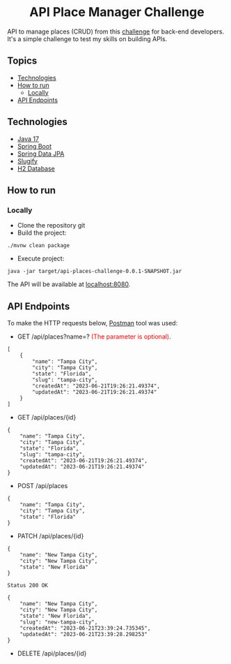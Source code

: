 <h1 align="center">
  API Place Manager Challenge
</h1>

API to manage places (CRUD) from this [challenge](https://github.com/RocketBus/quero-ser-clickbus/tree/master/testes/backend-developer) for back-end developers. It's a simple challenge to test my skills on building APIs.

## Topics
- [Technologies](https://github.com/jawwadbr/api-place#technologies)
- [How to run](https://github.com/jawwadbr/api-place#how-to-run)
  * [Locally](https://github.com/jawwadbr/api-place#locally)
- [API Endpoints](https://github.com/jawwadbr/api-place#api-endpoints)

## Technologies

- [Java 17](https://docs.oracle.com/en/java/javase/17/)
- [Spring Boot](https://spring.io/projects/spring-boot)
- [Spring Data JPA](https://docs.spring.io/spring-data/data-jpa/docs/current/reference/html/#repositories)
- [Slugify](https://github.com/slugify/slugify)
- [H2 Database](https://www.h2database.com/html/main.html)

## How to run

### Locally
- Clone the repository git
- Build the project:
```
./mvnw clean package 
```
- Execute project:
```
java -jar target/api-places-challenge-0.0.1-SNAPSHOT.jar
```
The API will be available at [localhost:8080](http://localhost:8080).

## API Endpoints

To make the HTTP requests below, [Postman](https://www.postman.com) tool was used:

- GET /api/places?name=? <span style="color:red">(The parameter is optional)</span>.
```
[
    {
        "name": "Tampa City",
        "city": "Tampa City",
        "state": "Florida",
        "slug": "tampa-city",
        "createdAt": "2023-06-21T19:26:21.49374",
        "updatedAt": "2023-06-21T19:26:21.49374"
    }
]
```
- GET /api/places/{id}
```
{
    "name": "Tampa City",
    "city": "Tampa City",
    "state": "Florida",
    "slug": "tampa-city",
    "createdAt": "2023-06-21T19:26:21.49374",
    "updatedAt": "2023-06-21T19:26:21.49374"
}
```
- POST /api/places
```
{
    "name": "Tampa City",
    "city": "Tampa City",
    "state": "Florida"
}
```
- PATCH /api/places/{id}
```
{
    "name": "New Tampa City",
    "city": "New Tampa City",
    "state": "New Florida"
}

Status 200 OK

{
    "name": "New Tampa City",
    "city": "New Tampa City",
    "state": "New Florida",
    "slug": "new-tampa-city",
    "createdAt": "2023-06-21T23:39:24.735345",
    "updatedAt": "2023-06-21T23:39:28.298253"
}
```
- DELETE /api/places/{id}